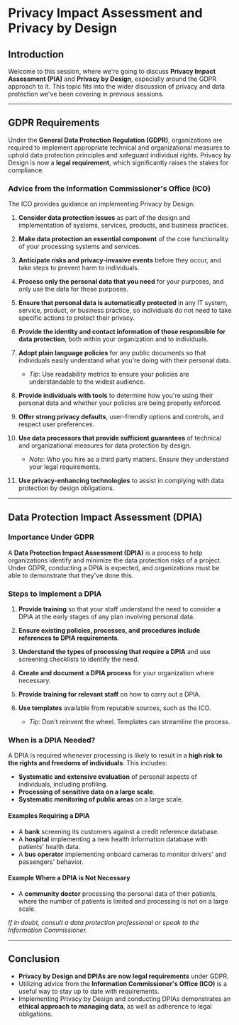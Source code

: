 # Privacy Impact Assessment and Privacy by Design

## Introduction

Welcome to this session, where we're going to discuss **Privacy Impact Assessment (PIA)** and **Privacy by Design**, especially around the GDPR approach to it. This topic fits into the wider discussion of privacy and data protection we've been covering in previous sessions.

---

## GDPR Requirements

Under the **General Data Protection Regulation (GDPR)**, organizations are required to implement appropriate technical and organizational measures to uphold data protection principles and safeguard individual rights. Privacy by Design is now a **legal requirement**, which significantly raises the stakes for compliance.

### Advice from the Information Commissioner's Office (ICO)

The ICO provides guidance on implementing Privacy by Design:

1. **Consider data protection issues** as part of the design and implementation of systems, services, products, and business practices.

2. **Make data protection an essential component** of the core functionality of your processing systems and services.

3. **Anticipate risks and privacy-invasive events** before they occur, and take steps to prevent harm to individuals.

4. **Process only the personal data that you need** for your purposes, and only use the data for those purposes.

5. **Ensure that personal data is automatically protected** in any IT system, service, product, or business practice, so individuals do not need to take specific actions to protect their privacy.

6. **Provide the identity and contact information of those responsible for data protection**, both within your organization and to individuals.

7. **Adopt plain language policies** for any public documents so that individuals easily understand what you're doing with their personal data.

   - *Tip*: Use readability metrics to ensure your policies are understandable to the widest audience.

8. **Provide individuals with tools** to determine how you're using their personal data and whether your policies are being properly enforced.

9. **Offer strong privacy defaults**, user-friendly options and controls, and respect user preferences.

10. **Use data processors that provide sufficient guarantees** of technical and organizational measures for data protection by design.

    - *Note*: Who you hire as a third party matters. Ensure they understand your legal requirements.

11. **Use privacy-enhancing technologies** to assist in complying with data protection by design obligations.

---

## Data Protection Impact Assessment (DPIA)

### Importance Under GDPR

A **Data Protection Impact Assessment (DPIA)** is a process to help organizations identify and minimize the data protection risks of a project. Under GDPR, conducting a DPIA is expected, and organizations must be able to demonstrate that they've done this.

### Steps to Implement a DPIA

1. **Provide training** so that your staff understand the need to consider a DPIA at the early stages of any plan involving personal data.

2. **Ensure existing policies, processes, and procedures include references to DPIA requirements**.

3. **Understand the types of processing that require a DPIA** and use screening checklists to identify the need.

4. **Create and document a DPIA process** for your organization where necessary.

5. **Provide training for relevant staff** on how to carry out a DPIA.

6. **Use templates** available from reputable sources, such as the ICO.

   - *Tip*: Don't reinvent the wheel. Templates can streamline the process.

### When is a DPIA Needed?

A DPIA is required whenever processing is likely to result in a **high risk to the rights and freedoms of individuals**. This includes:

- **Systematic and extensive evaluation** of personal aspects of individuals, including profiling.
- **Processing of sensitive data on a large scale**.
- **Systematic monitoring of public areas** on a large scale.

#### Examples Requiring a DPIA

- A **bank** screening its customers against a credit reference database.
- A **hospital** implementing a new health information database with patients' health data.
- A **bus operator** implementing onboard cameras to monitor drivers' and passengers' behavior.

#### Example Where a DPIA is Not Necessary

- A **community doctor** processing the personal data of their patients, where the number of patients is limited and processing is not on a large scale.

*If in doubt, consult a data protection professional or speak to the Information Commissioner.*

---

## Conclusion

- **Privacy by Design and DPIAs are now legal requirements** under GDPR.
- Utilizing advice from the **Information Commissioner's Office (ICO)** is a useful way to stay up to date with requirements.
- Implementing Privacy by Design and conducting DPIAs demonstrates an **ethical approach to managing data**, as well as adherence to legal obligations.
